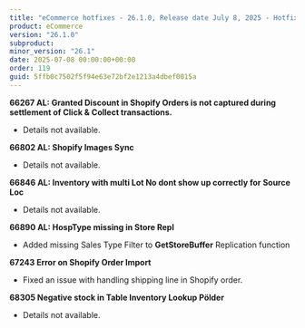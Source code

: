 ```yaml
---
title: "eCommerce hotfixes - 26.1.0, Release date July 8, 2025 - Hotfixes"
product: eCommerce
version: "26.1.0"
subproduct: 
minor_version: "26.1"
date: 2025-07-08 00:00:00+00:00
order: 119
guid: 5ffb0c7502f5f94e63e72bf2e1213a4dbef0015a
---
```


<strong>66267 AL: Granted Discount in Shopify Orders is not captured during settlement of Click & Collect transactions.</strong>
<ul><li>Details not available.</li></ul>
<strong>66802 AL: Shopify Images Sync</strong>
<ul><li>Details not available.</li></ul>
<strong>66846 AL: Inventory with multi Lot No dont show up correctly for Source Loc</strong>
<ul><li>Details not available.</li></ul>
<strong>66890 AL: HospType missing in Store Repl</strong>
<ul><li>Added missing Sales Type Filter to <b>GetStoreBuffer</b> Replication function</li></ul>
<strong>67243 Error on Shopify Order Import</strong>
<ul><li>Fixed an issue with handling shipping line in Shopify order.</li></ul>
<strong>68305 Negative stock in Table Inventory Lookup Pölder</strong>
<ul><li>Details not available.</li></ul>
